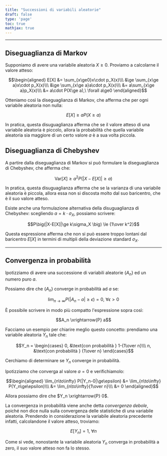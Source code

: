 ```yaml
---
title: "Successioni di variabili aleatorie"
draft: false
type: 'page'
toc: true
mathjax: true
---
```


---

## Diseguaglianza di Markov

Supponiamo di avere una variabile aleatoria $X\ge0$. Proviamo a calcolarne il valore atteso:

$$\begin{aligned}
E[X] &= \sum_{x\ge0}x\cdot p_X(x)\\\
&\ge \sum_{x\ge a}x\cdot p_X(x)\\\
&\ge \sum_{x\ge a}a\cdot p_X(x)\\\
&= a\sum_{x\ge a}p_X(x)\\\
&= a\cdot P(X\ge a),\ \forall a\ge0
\end{aligned}$$

Otteniamo così la diseguaglianza di Markov, che afferma che per ogni variabile aleatoria non nulla:

$$E[X] \ge a P(X\ge a)$$

In pratica, questa disuguaglianza afferma che se il valore atteso di una variabile aleatoria è piccolo, allora la probabilità che quella variabile aleatoria sia maggiore di un certo valore $a$ è a sua volta piccola.

## Diseguaglianza di Chebyshev

A partire dalla diseguaglianza di Markov si può formulare la diseguaglianza di Chebyshev, che afferma che:

$$\text{Var}[X] \ge a^2P\big(|X-E[X]| \ge a\big)$$

In pratica, questa disuguaglianza afferma che se la varianza di una variabile aleatoria è piccola, allora essa non si discosta molto dal suo baricentro, che è il suo valore atteso.

Esiste anche una formulazione alternativa della disuguaglianza di Chebyshev: scegliendo $a=k\cdot\sigma_X$, possiamo scrivere:

$$P\big(|X-E[X]|\ge k\sigma_X \big) \le {1\over k^2}$$

Questa espressione afferma che non si può essere troppo lontani dal baricentro $E[X]$ in termini di multipli della deviazione standard $\sigma_X$.

---

## Convergenza in probabilità

Ipotizziamo di avere una successione di variabili aleatorie $\{A_n\}$ ed un numero puro $a$.

Possiamo dire che $\{A_n\}$ converge in probabilità ad $a$ se:

$$\lim_{n\to\infty} P(|A_n - a|\ge\epsilon)=0, \ \forall\epsilon >0$$

È possibile scrivere in modo più compatto l'espressione sopra così:

$$A_n \xrightarrow{P} a$$

Facciamo un esempio per chiarire meglio questo concetto: prendiamo una variabile aleatoria $Y_n$ tale che:

$$Y_n = \begin{cases}
0, &\text{con probabilità } 1-{1\over n}\\\
n, &\text{con probabilità } {1\over n}
\end{cases}$$

Cerchiamo di determinare se $Y_n$ converge in probabilità.

Ipotizziamo che converga al valore $a=0$ e verifichiamolo:

$$\begin{aligned}
\lim_{n\to\infty} P(|Y_n-0|\ge\epsilon) &= \lim_{n\to\infty} P(Y_n\ge\epsilon)\\\
&= \lim_{n\to\infty}{1\over n}\\\
&= 0
\end{aligned}$$

Allora possiamo dire che $Y_n \xrightarrow{P} 0$.

La convergenza in probabilità viene anche detta *convergenza debole*, poiché non dice nulla sulla convergenza delle statistiche di una variabile aleatoria. Prendendo in considerazione la variabile aleatoria precedente infatti, calcolandone il valore atteso, troviamo:

$$E[Y_n] = 1, \ \forall n$$

Come si vede, nonostante la variabile aleatoria $Y_n$ converga in probabilità a zero, il suo valore atteso non fa lo stesso.
